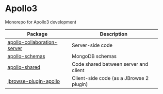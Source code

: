# Apollo3

Monorepo for Apollo3 development

| Package                                                                | Description                              |
| ---------------------------------------------------------------------- | ---------------------------------------- |
| [apollo-collaboration-server](./packages/apollo-collaboration-server/) | Server-side code                         |
| [apollo-schemas](./packages/apollo-schemas/)                           | MongoDB schemas                          |
| [apollo-shared](./packages/apollo-shared/)                             | Code shared between server and client    |
| [jbrowse-plugin-apollo](./packages/jbrowse-plugin-apollo/)             | Client-side code (as a JBrowse 2 plugin) |
